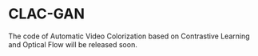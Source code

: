 # CLAC-GAN
The code of Automatic Video Colorization based on Contrastive Learning and Optical Flow will be released soon.
